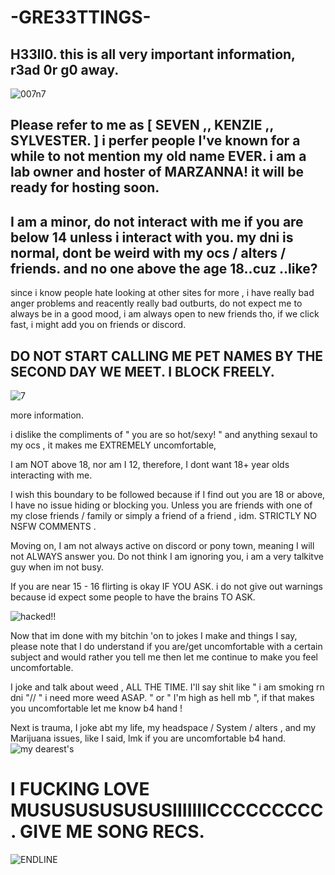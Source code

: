 # -GRE33TTINGS-


H33ll0.
this is all very important  information, r3ad 0r g0 away.  
-
![007n7](https://cdn.discordapp.com/attachments/1422161217870368863/1423850494073245716/91d417c164962c8c16f6f69dbb3edba4.jpg?ex=68e1cf9b&is=68e07e1b&hm=56354851f21681eb34249ca562abe17fd939a5accfdc6202fe89f0b1268dbfc6&)
  
Please refer to me as [ SEVEN ,, KENZIE ,, SYLVESTER.  ] i perfer people I've known for a while to not mention my old name EVER. 
i am a lab owner and hoster of MARZANNA! it will be ready for hosting soon.
-------------------------------------------------------------------------------------------------
I am a minor, do not interact with me if you are below 14 unless i interact with you. 
my dni is normal, dont be weird with my ocs / alters / friends. and no one above the age 18..cuz ..like?
------------------------------------------------------------
since i know people hate looking at other sites for more , i have really bad anger problems and reacently really bad outburts, do not expect me to always be in a good mood, i am always open to new friends tho, if we click fast, i might add you on friends or discord.

DO NOT START CALLING ME PET NAMES BY THE SECOND DAY WE MEET. I BLOCK FREELY. 
----------------------------------------------------------------------------


![7](https://cdn.discordapp.com/attachments/1422161217870368863/1424186980992024646/Untitled32_20251004171005.png?ex=68e308fc&is=68e1b77c&hm=704f03ddbfbb03ca06983f9ef0040ea61bd50d68e0ea5ccf71357b75e1290250)

more information.

i dislike the compliments of " you are so hot/sexy! " and anything sexaul to my ocs , it makes me EXTREMELY uncomfortable,

 I am NOT above 18, nor am I 12, therefore,  I dont want 18+ year olds interacting with me.
 
 I wish this boundary to be followed because if I find out you are 18 or above, I have no issue hiding or blocking you. Unless you are friends with one of my close friends / family or simply a friend of a friend , idm. STRICTLY NO NSFW COMMENTS . 

Moving on, I am not always active on discord or pony town, meaning I will not ALWAYS answer you. Do not think I am ignoring you, i am a very talkitve guy when im not busy. 

If you are near 15 - 16 flirting is okay IF YOU ASK. i do not give out warnings because id expect some people to have the brains TO ASK. 

![hacked!!](https://cdn.discordapp.com/attachments/1422161217870368863/1423883571780648980/02bcec400182f9aeb4fa6fb137c62f67.jpg?ex=68e1ee69&is=68e09ce9&hm=1470e369e4e7b9f5bdb077ec0f5dc352f8e19dbb7cb41c54eae821fdd8d97ddd&)

Now that im done with my bitchin 'on to jokes I make and things I say, please note that I do understand if you are/get uncomfortable with a certain subject and would rather you tell me then let me continue to make you feel uncomfortable. 

I joke and talk about weed , ALL THE TIME. I'll say shit like " i am smoking rn dni "// " i need more weed ASAP. " or  " I'm high as hell mb ",  if that makes you uncomfortable let me know b4 hand ! 

Next is trauma,  I joke abt my life,  my headspace / System  / alters , and my Marijuana issues,  like I said, lmk if you are uncomfortable b4 hand. 
![my dearest's](https://cdn.discordapp.com/attachments/1422161217870368863/1423883572636549191/6454b3a7858f7fe164433d854748973f.jpg?ex=68e2972a&is=68e145aa&hm=6b439a499b28fdb4b7de9c82b696d4e91b154245913996ec4e447872f5f9a024&)

I FUCKING LOVE MUSUSUSUSUSUSIIIIIIICCCCCCCCC. GIVE ME SONG RECS.
===========================================

![ENDLINE](https://cdn.discordapp.com/attachments/1422161217870368863/1423850492894773258/317735e106bf3f8705a5f62680992ca5_1.jpg?ex=68e1cf9b&is=68e07e1b&hm=e3f0f52d2c35fdbc571a3ff8048916c68334572197b6b1ed7f6cd62e28db1732&)

